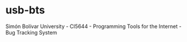 # usb-bts
Simón Bolívar University - CI5644 - Programming Tools for the Internet - Bug Tracking System
